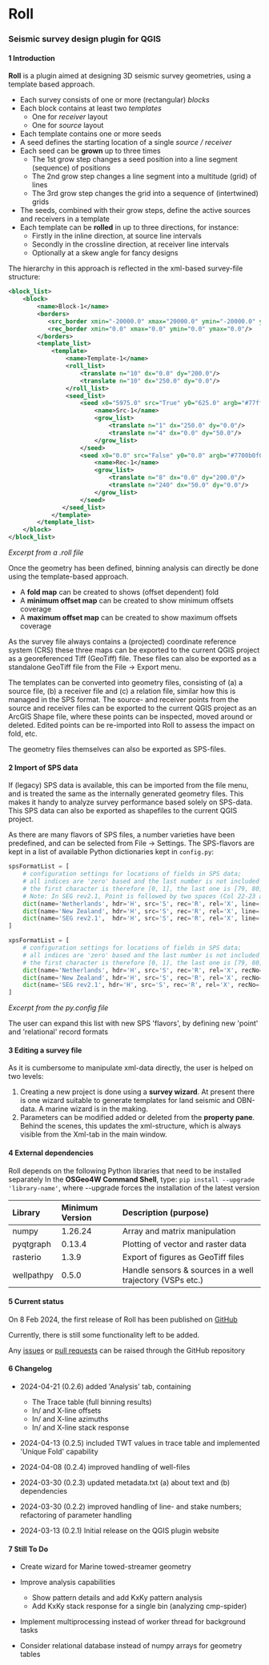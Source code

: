 # Roll

### Seismic survey design plugin for QGIS

#### 1	Introduction

**Roll** is a plugin aimed at designing 3D seismic survey geometries, using a template based approach.

- Each survey consists of one or more (rectangular) *blocks*
- Each block contains at least two *templates* 
  - One for *receiver* layout
  - One for *source* layout
- Each template contains one or more seeds
- A seed defines the starting location of a single *source / receiver*
- Each seed can be **grown** up to three times
  - The 1st grow step changes a seed position into a line segment (sequence) of positions
  - The 2nd grow step changes a line segment into a multitude (grid) of lines 
  - The 3rd grow step changes the grid into a sequence of (intertwined) grids
- The seeds, combined with their grow steps, define the active sources and receivers in a template
- Each template can be **rolled**  in up to three directions, for instance:
  - Firstly in the inline direction, at source line intervals
  - Secondly in the crossline direction, at receiver line intervals
  - Optionally at a skew angle for fancy designs

The hierarchy in this approach is reflected in the xml-based survey-file structure: 

```xml
<block_list>
    <block>
        <name>Block-1</name>
        <borders>
           <src_border xmin="-20000.0" xmax="20000.0" ymin="-20000.0" ymax="20000.0"/>
           <rec_border xmin="0.0" xmax="0.0" ymin="0.0" ymax="0.0"/>
        </borders>
        <template_list>
            <template>
                <name>Template-1</name>
                <roll_list>
                    <translate n="10" dx="0.0" dy="200.0"/>
                    <translate n="10" dx="250.0" dy="0.0"/>
                </roll_list>
                <seed_list>
                    <seed x0="5975.0" src="True" y0="625.0" argb="#77ff0000" typno="0" azi="False" patno="0">
                        <name>Src-1</name>
                        <grow_list>
                            <translate n="1" dx="250.0" dy="0.0"/>
                            <translate n="4" dx="0.0" dy="50.0"/>
                        </grow_list>
                    </seed>
                    <seed x0="0.0" src="False" y0="0.0" argb="#7700b0f0" typno="0" azi="False" patno="1">
                        <name>Rec-1</name>
                        <grow_list>
                            <translate n="8" dx="0.0" dy="200.0"/>
                            <translate n="240" dx="50.0" dy="0.0"/>
                        </grow_list>
                    </seed>
               </seed_list>
            </template>
        </template_list>
    </block>
</block_list>
```

*Excerpt from a .roll file*

Once the geometry has been defined, binning analysis can directly be done using the template-based approach.

- A **fold map** can be created to shows (offset dependent) fold
- A **minimum offset map** can be created to show minimum offsets coverage
- A **maximum offset map** can be created to show maximum offsets coverage

As the survey file always contains a (projected) coordinate reference system (CRS) these three maps can be exported to the current QGIS project as a georeferenced Tiff (GeoTiff) file. These files can also be exported as a standalone GeoTiff file from the  File -> Export menu.

The templates can be converted into geometry files, consisting of (a) a source file, (b) a receiver file and (c) a relation file, similar how this is managed in the SPS format. The source- and receiver points from the source and receiver files can be exported to the current QGIS project as an ArcGIS Shape file, where these points can be inspected, moved around or deleted. Edited points can be re-imported into Roll to assess the impact on fold, etc.

The geometry files themselves can also be exported as SPS-files.



#### 2	Import of SPS data

If (legacy) SPS data is available, this can be imported from the file menu, and is treated the same as the internally generated geometry files. This makes it handy to analyze survey performance based solely on SPS-data. This SPS data can also be exported as shapefiles to the current QGIS project.

As there are many flavors of SPS files, a number varieties have been predefined, and can be selected from File -> Settings. The SPS-flavors are kept in a list of available Python dictionaries kept in `config.py`:

```python
spsFormatList = [
    # configuration settings for locations of fields in SPS data;
    # all indices are 'zero' based and the last number is not included
    # the first character is therefore [0, 1], the last one is [79, 80]
    # Note: In SEG rev2.1, Point is followed by two spaces (Col 22-23 as per SPS 2.1 format)
    dict(name='Netherlands', hdr='H', src='S', rec='R', rel='X', line=[11, 15], point=[21, 25], index=[25, 26], code=[26, 28], depth=[33, 37], east=[47, 55], north=[57, 65], elev=[65, 71]),
    dict(name='New Zealand', hdr='H', src='S', rec='R', rel='X', line=[13, 17], point=[17, 21], index=[23, 24], code=[24, 26], depth=[30, 34], east=[47, 55], north=[57, 65], elev=[65, 71]),
    dict(name='SEG rev2.1',  hdr='H', src='S', rec='R', rel='X', line=[1, 12], point=[11, 21], index=[23, 24], code=[24, 25],depth=[30, 34],east=[46, 55],north=[55, 65],elev=[65, 71],),
]

xpsFormatList = [
    # configuration settings for locations of fields in SPS data;
    # all indices are 'zero' based and the last number is not included
    # the first character is therefore [0, 1], the last one is [79, 80]
    dict(name='Netherlands', hdr='H', src='S', rec='R', rel='X', recNo=[8, 11], srcLin=[23, 27], srcPnt=[33, 37], srcInd=[37, 38], recLin=[57, 61], recMin=[67, 71], recMax=[75, 79], recInd=[79, 80]),
    dict(name='New Zealand', hdr='H', src='S', rec='R', rel='X', recNo=[8, 15], srcLin=[29, 33], srcPnt=[33, 37], srcInd=[37, 38], recLin=[61, 65], recMin=[65, 69], recMax=[75, 79], recInd=[79, 80]),
    dict(name='SEG rev2.1', hdr='H', src='S', rec='R', rel='X', recNo=[7, 15], srcLin=[17, 27], srcPnt=[27, 37], srcInd=[37, 38], recLin=[49, 59], recMin=[59, 69], recMax=[69, 79], recInd=[79, 80]),
]
```

*Excerpt from the py.config file*

The user can expand this list with new SPS 'flavors', by defining new 'point' and 'relational' record formats



#### 3	Editing a survey file

As it is cumbersome to manipulate xml-data directly, the user is helped on two levels:

1. Creating a new project is done using a **survey wizard**. At present there is one wizard suitable to generate templates for land seismic and OBN-data. A marine wizard is in the making.
2. Parameters can be modified added or deleted from the **property pane**. Behind the scenes, this updates the xml-structure, which is always visible from the Xml-tab in the main window.



#### 4	External dependencies

Roll depends on the following Python libraries that need to be installed separately 
In the **OSGeo4W Command Shell**, type: ```pip install --upgrade 'library-name'```,  where --upgrade forces the installation of the latest version

| Library    | Minimum Version | Description (purpose)                                      |
| :--------- | :-------------- | :--------------------------------------------------------- |
| numpy      | 1.26.24         | Array and matrix manipulation                              |
| pyqtgraph  | 0.13.4          | Plotting of vector and raster data                         |
| rasterio   | 1.3.9           | Export of figures as GeoTiff  files                        |
| wellpathpy | 0.5.0           | Handle sensors  & sources in a well trajectory (VSPs etc.) |



#### 5	Current status

On 8 Feb 2024, the first release of Roll has been published on [GitHub](https://github.com/MrBeee/roll)

Currently, there is still some functionality left to be added.

Any [issues](https://github.com/MrBeee/roll/issues) or [pull requests](https://github.com/MrBeee/roll/pulls) can be raised through the GitHub repository



#### 6	Changelog

- 2024-04-21 (0.2.6) added 'Analysis' tab, containing
  - The Trace table (full binning results)
  - In/ and X-line offsets
  - In/ and X-line azimuths
  - In/ and X-line stack response

- 2024-04-13 (0.2.5) included TWT values in trace table and implemented 'Unique Fold' capability
- 2024-04-08 (0.2.4) improved handling of well-files
- 2024-03-30 (0.2.3) updated metadata.txt (a) about text and (b) dependencies
- 2024-03-30 (0.2.2) improved handling of line- and stake numbers; refactoring of parameter handling
- 2024-03-13 (0.2.1) Initial release on the QGIS plugin website



#### 7	Still To Do

- Create wizard for Marine towed-streamer geometry
- Improve analysis capabilities
  - Show pattern details and add KxKy pattern analysis
  - Add KxKy stack response for a single bin (analyzing cmp-spider)
  
- Implement multiprocessing instead of worker thread for background tasks
- Consider relational database instead of numpy arrays for geometry tables





